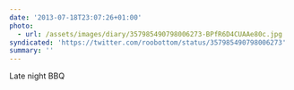```yaml
---
date: '2013-07-18T23:07:26+01:00'
photo:
  - url: /assets/images/diary/357985490798006273-BPfR6D4CUAAe80c.jpg
syndicated: 'https://twitter.com/roobottom/status/357985490798006273'
summary: ''
---
```

Late night BBQ 

